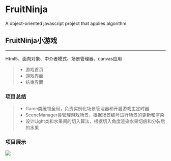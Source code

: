 # FruitNinja
A object-oriented javascript project that applies algorithm.

## FruitNinja小游戏

------
Html5、面向对象、中介者模式、场景管理器、canvas应用


> * 游戏首页
> * 游戏界面
> * 结束界面

### 项目总结
> * Game类统领全局，负责实例化场景管理器和开启游戏主定时器
> * SceneManager类管理游戏场景，根据场景编号进行场景的更新和渲染
> * 设计Light类和水果间的切入算法，根据切入角度渲染水果切痕和分裂后的水果



### 项目展示

<img src="https://github.com/Chzfly/FruitNinja/blob/master/captures/show2.gif">
